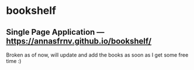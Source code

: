 # bookshelf
Single Page Application — https://annasfrnv.github.io/bookshelf/
----
 Broken as of now, will update and add the books as soon as I get some free time :)
